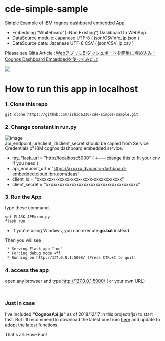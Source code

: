 # cde-simple-sample
Simple Example of IBM cognos dashboard embedded App

- Embedding "Whiteboard"(=Non Existing") Dashboard to WebApp.
- DataSource module: Japanese UTF-8 ( json/CSVinfo_jp.json )
- DataSource data: Japanese UTF-8 CSV ( json/CSV_jp.csv )

Please see Qiita Article :
[WebアプリにBIダッシュボードを簡単に埋め込み！Cognos Dashboard Embeddedを使ってみたよ](
https://qiita.com/ishida330/items/47ef999837d714967271)

![](https://qiita-image-store.s3.amazonaws.com/0/108535/9ca061c0-50d8-0798-4cc4-d182a3fec685.gif) 

# How to run this app in localhost
### 1. Clone this repo
`git clone https://github.com/ishida330/cde-simple-sample.git`

### 2. Change constant in run.py

![image](https://qiita-image-store.s3.amazonaws.com/0/108535/535ca791-fcb7-f753-dfb3-0b3fb5ad4696.png)
<br>
api_endpoint_url/client_id/client_secret should be copied from Service Credentials of IBM cognos dashboard embedded service.

- my_Flask_url = "http://localhost:5000" ( <---change this to fit your env if you need )
- api_endpoint_url = "https://xxxxxx.dynamic-dashboard-embedded.cloud.ibm.com/daas"
- client_id = "xxxxxxxx-xxxxx-xxxx-xxxx-xxxxxxxxxxxx"
- client_secret = "xxxxxxxxxxxxxxxxxxxxxxxxxxxxxxxxxxxxxxx"

### 3. Run the App
type these command.

`set FLASK_APP=run.py` <br>
`flask run`

- If you're using Windows, you can execute **go.bat** instead

Then you will see
```
 * Serving Flask app "run"
 * Forcing debug mode off
 * Running on http://127.0.0.1:5000/ (Press CTRL+C to quit)
``` 
 ### 4. access the app 
 open any browser and type http://127.0.0.1:5000/ ( or your own URL)

<br>

### Just in case
I've included **"CognosApi.js"** as of 2018/12/17 in this project(/js) to start fast. But I'll recommend to download the latest one from [here](https://dde-us-south.analytics.ibm.com/daas/CognosApi.js) and update to adopt the latest functions.

That's all. Have Fun!
